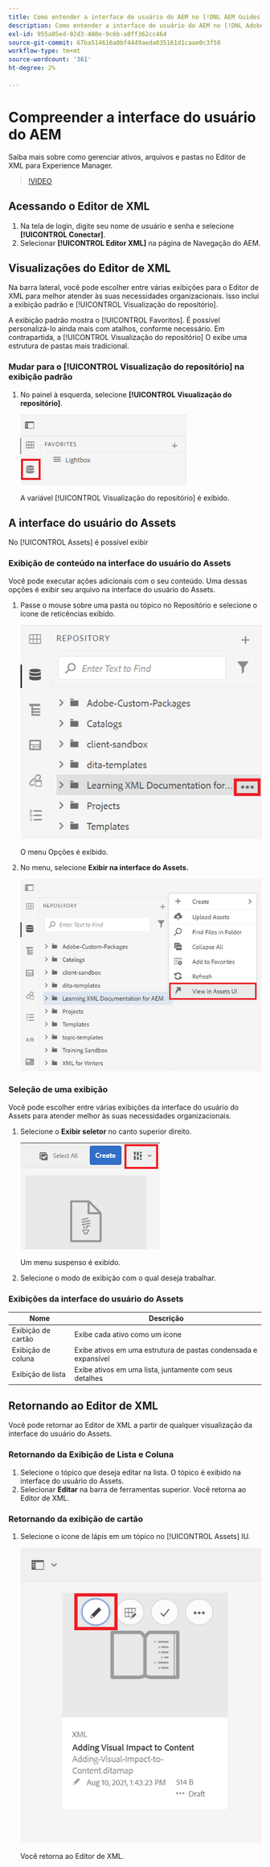 ```yaml
---
title: Como entender a interface de usuário do AEM no [!DNL AEM Guides]
description: Como entender a interface de usuário do AEM no [!DNL Adobe Experience Manager Guides]
exl-id: 955a05ed-92d3-480e-9c6b-a0ff362cc464
source-git-commit: 67ba514616a0bf4449aeda035161d1caae0c3f50
workflow-type: tm+mt
source-wordcount: '361'
ht-degree: 2%

---
```


# Compreender a interface do usuário do AEM

Saiba mais sobre como gerenciar ativos, arquivos e pastas no Editor de XML para Experience Manager.

>[!VIDEO](https://video.tv.adobe.com/v/336659?quality=12&learn=on)

## Acessando o Editor de XML

1. Na tela de login, digite seu nome de usuário e senha e selecione **[!UICONTROL Conectar]**.
1. Selecionar **[!UICONTROL Editor XML]** na página de Navegação do AEM.

## Visualizações do Editor de XML

Na barra lateral, você pode escolher entre várias exibições para o Editor de XML para melhor atender às suas necessidades organizacionais. Isso inclui a exibição padrão e [!UICONTROL Visualização do repositório].

A exibição padrão mostra o [!UICONTROL Favoritos]. É possível personalizá-lo ainda mais com atalhos, conforme necessário. Em contrapartida, a [!UICONTROL Visualização do repositório] O exibe uma estrutura de pastas mais tradicional.

### Mudar para o [!UICONTROL Visualização do repositório] na exibição padrão

1. No painel à esquerda, selecione **[!UICONTROL Visualização do repositório]**.

   ![Ícone de repositório](images/common/repository-icon.png)

   A variável [!UICONTROL Visualização do repositório] é exibido.

## A interface do usuário do Assets

No [!UICONTROL Assets] é possível exibir

### Exibição de conteúdo na interface do usuário do Assets

Você pode executar ações adicionais com o seu conteúdo. Uma dessas opções é exibir seu arquivo na interface do usuário do Assets.

1. Passe o mouse sobre uma pasta ou tópico no Repositório e selecione o ícone de reticências exibido.

   ![Ícone de reticências](images/lesson-2/options-menu-with-markings.png)

   O menu Opções é exibido.

1. No menu, selecione **Exibir na interface do Assets.**

   ![Exibir na interface do usuário do Assets](images/lesson-2/assets-ui.png)


### Seleção de uma exibição

Você pode escolher entre várias exibições da interface do usuário do Assets para atender melhor às suas necessidades organizacionais.

1. Selecione o **Exibir seletor** no canto superior direito.

   ![Ícone Exibir alternador](images/lesson-2/view-switcher.png)

   Um menu suspenso é exibido.

1. Selecione o modo de exibição com o qual deseja trabalhar.

### Exibições da interface do usuário do Assets

| Nome | Descrição |
| --- | --- |
| Exibição de cartão | Exibe cada ativo como um ícone |
| Exibição de coluna | Exibe ativos em uma estrutura de pastas condensada e expansível |
| Exibição de lista | Exibe ativos em uma lista, juntamente com seus detalhes |

## Retornando ao Editor de XML

Você pode retornar ao Editor de XML a partir de qualquer visualização da interface do usuário do Assets.

### Retornando da Exibição de Lista e Coluna

1. Selecione o tópico que deseja editar na lista.
O tópico é exibido na interface do usuário do Assets.
1. Selecionar **Editar** na barra de ferramentas superior.
Você retorna ao Editor de XML.

### Retornando da exibição de cartão

1. Selecione o ícone de lápis em um tópico no [!UICONTROL Assets] IU.

   ![Ícone de lápis](images/lesson-2/return-card-view.png)

   Você retorna ao Editor de XML.
